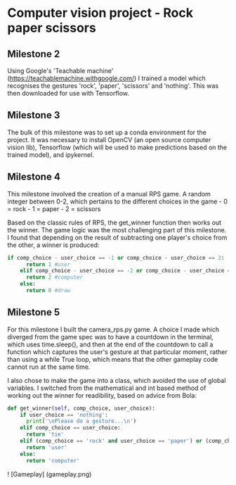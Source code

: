 # Computer vision project - Rock paper scissors

## Milestone 2

Using Google's 'Teachable machine' (https://teachablemachine.withgoogle.com/) I trained a model which recognises the gestures 'rock', 'paper', 'scissors' and 'nothing'. This was then downloaded for use with Tensorflow.

## Milestone 3

The bulk of this milestone was to set up a conda environment for the project. It was necessary to install OpenCV (an open source computer vision lib), Tensorflow (which will be used to make predictions based on the trained model), and ipykernel.

## Milestone 4

This milestone involved the creation of a manual RPS game. A random integer between 0-2, which pertains to the different choices in the game - 0 = rock - 1 = paper - 2 = scissors

Based on the classic rules of RPS, the get_winner function then works out the winner. The game logic was the most challenging part of this milestone. I found that depending on the result of subtracting one player's choice from the other, a winner is produced:

```python
if comp_choice - user_choice == -1 or comp_choice - user_choice == 2:
      return 1 #user
    elif comp_choice - user_choice == -2 or comp_choice - user_choice == 1:
      return 2 #computer
    else:
      return 0 #draw
```

## Milestone 5

For this milestone I built the camera_rps.py game. A choice I made which diverged from the game spec was to have a countdown in the terminal, which uses time.sleep(), and then at the end of the countdown to call a function which captures the user's gesture at that particular moment, rather than using a while True loop, which means that the other gameplay code cannot run at the same time.

I also chose to make the game into a class, which avoided the use of global variables. I switched from the mathematical and int based method of working out the winner for readibility, based on advice from Bola:

```python
def get_winner(self, comp_choice, user_choice):
    if user_choice == 'nothing':
      print('\nPlease do a gesture...\n')
    elif comp_choice == user_choice:
      return 'tie'
    elif (comp_choice == 'rock' and user_choice == 'paper') or (comp_choice == 'paper' and user_choice == 'scissors') or (comp_choice == 'scissors' and user_choice == 'rock'):
      return 'user'
    else:
      return 'computer'
```

! [Gameplay] (gameplay.png)
